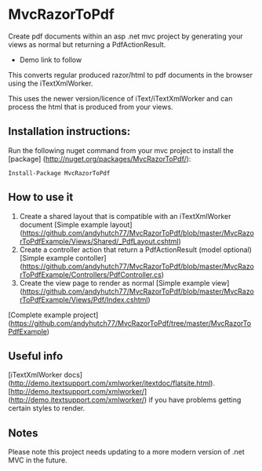 # MvcRazorToPdf
Create pdf documents within an asp .net mvc project by generating your views as normal but returning a PdfActionResult.

* Demo link to follow

This converts regular produced razor/html to pdf documents in the browser using the iTextXmlWorker.

This uses the newer version/licence of iText/iTextXmlWorker and can process the html that is produced from your views.

## Installation instructions:

Run the following nuget command from your mvc project to install the [package] (http://nuget.org/packages/MvcRazorToPdf/):

`Install-Package MvcRazorToPdf`

## How to use it
1. Create a shared layout that is compatible with an iTextXmlWorker document [Simple example layout] (https://github.com/andyhutch77/MvcRazorToPdf/blob/master/MvcRazorToPdfExample/Views/Shared/_PdfLayout.cshtml)
2. Create a controller action that return a PdfActionResult (model optional) [Simple example contoller] (https://github.com/andyhutch77/MvcRazorToPdf/blob/master/MvcRazorToPdfExample/Controllers/PdfController.cs)
3. Create the view page to render as normal [Simple example view] (https://github.com/andyhutch77/MvcRazorToPdf/blob/master/MvcRazorToPdfExample/Views/Pdf/Index.cshtml)

[Complete example project] (https://github.com/andyhutch77/MvcRazorToPdf/tree/master/MvcRazorToPdfExample)

## Useful info

[iTextXmlWorker docs] (http://demo.itextsupport.com/xmlworker/itextdoc/flatsite.html).
[http://demo.itextsupport.com/xmlworker/] (http://demo.itextsupport.com/xmlworker/) if you have problems getting certain styles to render.


## Notes

Please note this project needs updating to a more modern version of .net MVC in the future.
